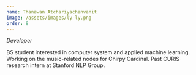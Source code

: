 ```yaml
---
name: Thanawan Atchariyachanvanit
image: /assets/images/ly-ly.png
order: 8
---
```

*Developer*

BS student interested in computer system and applied machine learning. Working on the music-related nodes for Chirpy Cardinal. Past CURIS research intern at Stanford NLP Group.
